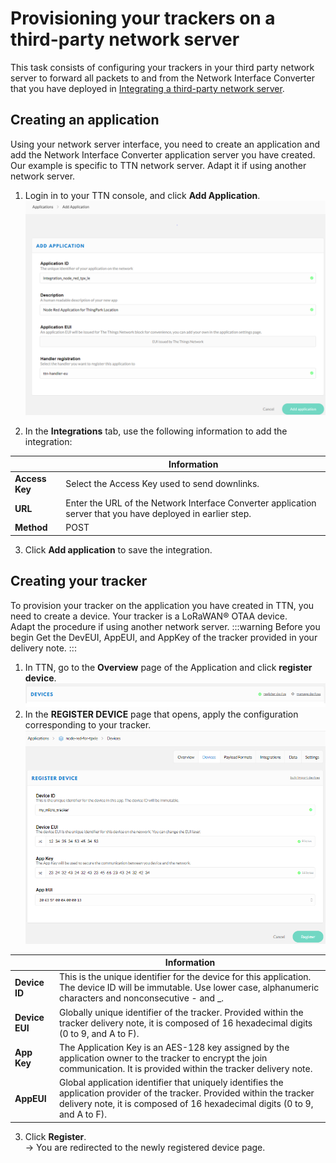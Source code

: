 # Provisioning your trackers on a third-party network server
This task consists of configuring your trackers in your third party network server to forward all packets to and from the Network Interface Converter that you have deployed in [Integrating a third-party network server](/B-Feature-Topics/Integrate3PNS_C/#integrating-a-third-party-network-server).
## Creating an application
Using your network server interface, you need to create an application and add the Network Interface Converter application server you have created.<br/>
Our example is specific to TTN network server. Adapt it if using another network server.

1. Login in to your TTN console, and click **Add Application**.
![img](./images/NewApplication_TTN_LoRAWAN.png)

2. In the **Integrations** tab, use the following information to add the integration:

| &nbsp; | Information | 
| - | ----------- | 
| **Access Key** |  Select the Access Key used to send downlinks. | 
| **URL** |  Enter the URL of the Network Interface Converter application server that you have deployed in earlier step. | 
| **Method** |  POST | 
3. Click **Add application** to save the integration.


## Creating your tracker
To provision your tracker on the application you have created in TTN, you need to create a device. Your tracker is a LoRaWAN® OTAA device.<br/>
Adapt the procedure if using another network server.
:::warning Before you begin
 Get the DevEUI, AppEUI, and AppKey of the tracker provided in your delivery note.
:::

1. In TTN, go to the **Overview** page of the Application and click **register device**.
![img](./images/open_register_device_menu.png)
2. In the **REGISTER DEVICE** page that opens, apply the configuration corresponding to your tracker.
![img](./images/register_ttn_device.png)

|  | Information | 
| - | ----------- | 
| **Device ID** |  This is the unique identifier for the device for this application. The device ID will be immutable. Use lower case, alphanumeric characters and nonconsecutive - and _. | 
| **Device EUI** |  Globally unique identifier of the tracker. Provided within the tracker delivery note, it is composed of 16 hexadecimal digits (0 to 9, and A to F). | 
| **App Key** |  The Application Key is an AES-128 key assigned by the application owner to the tracker to encrypt the join communication. It is provided within the tracker delivery note. | 
| **AppEUI** |  Global application identifier that uniquely identifies the application provider of the tracker. Provided within the tracker delivery note, it is composed of 16 hexadecimal digits (0 to 9, and A to F). | 

3. Click **Register**.<br/>
-&gt; You are redirected to the newly registered device page.

